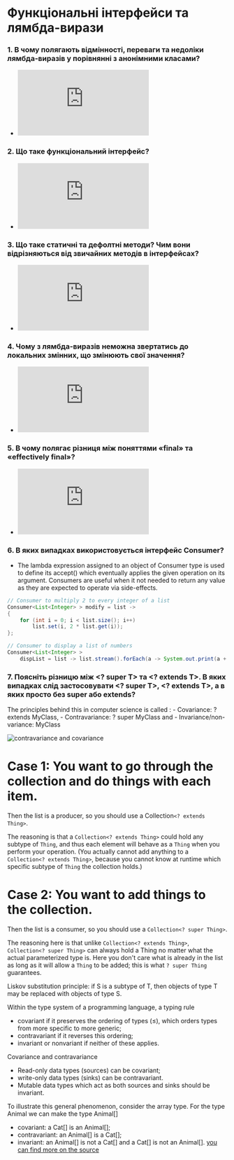 # Функціональні інтерфейси та лямбда-вирази
### 1. В чому полягають відмінності, переваги та недоліки лямбда-виразів у порівнянні з анонімними класами?
  - ![лямбда-вирази та анонімні класи](https://github.com/nicknema/essentials-Of-Programming/blob/master/QAsem2Lab9.md#1-%D0%B2-%D1%87%D0%BE%D0%BC%D1%83-%D0%BF%D0%BE%D0%BB%D1%8F%D0%B3%D0%B0%D1%8E%D1%82%D1%8C-%D0%B2%D1%96%D0%B4%D0%BC%D1%96%D0%BD%D0%BD%D0%BE%D1%81%D1%82%D1%96-%D0%BF%D0%B5%D1%80%D0%B5%D0%B2%D0%B0%D0%B3%D0%B8-%D1%82%D0%B0-%D0%BD%D0%B5%D0%B4%D0%BE%D0%BB%D1%96%D0%BA%D0%B8-%D0%BB%D1%8F%D0%BC%D0%B1%D0%B4%D0%B0-%D0%B2%D0%B8%D1%80%D0%B0%D0%B7%D1%96%D0%B2-%D1%83-%D0%BF%D0%BE%D1%80%D1%96%D0%B2%D0%BD%D1%8F%D0%BD%D0%BD%D1%96-%D0%B7-%D0%B0%D0%BD%D0%BE%D0%BD%D1%96%D0%BC%D0%BD%D0%B8%D0%BC%D0%B8-%D0%BA%D0%BB%D0%B0%D1%81%D0%B0%D0%BC%D0%B8)
### 2. Що таке функціональний інтерфейс?
  -  ![Що таке функціональний інтерфейс?](https://github.com/nicknema/essentials-Of-Programming/blob/master/QAsem2Lab9.md#2-%D1%89%D0%BE-%D1%82%D0%B0%D0%BA%D0%B5-%D1%84%D1%83%D0%BD%D0%BA%D1%86%D1%96%D0%BE%D0%BD%D0%B0%D0%BB%D1%8C%D0%BD%D0%B8%D0%B9-%D1%96%D0%BD%D1%82%D0%B5%D1%80%D1%84%D0%B5%D0%B9%D1%81)
### 3. Що таке статичні та дефолтні методи? Чим вони відрізняються від звичайних методів в інтерфейсах?
  - ![статичні та дефолтні методи](https://github.com/nicknema/essentials-Of-Programming/blob/master/QAsem2Lab9.md#3-%D1%89%D0%BE-%D1%82%D0%B0%D0%BA%D0%B5-%D1%81%D1%82%D0%B0%D1%82%D0%B8%D1%87%D0%BD%D1%96-%D1%82%D0%B0-%D0%B4%D0%B5%D1%84%D0%BE%D0%BB%D1%82%D0%BD%D1%96-%D0%BC%D0%B5%D1%82%D0%BE%D0%B4%D0%B8-%D1%87%D0%B8%D0%BC-%D0%B2%D0%BE%D0%BD%D0%B8-%D0%B2%D1%96%D0%B4%D1%80%D1%96%D0%B7%D0%BD%D1%8F%D1%8E%D1%82%D1%8C%D1%81%D1%8F-%D0%B2%D1%96%D0%B4-%D0%B7%D0%B2%D0%B8%D1%87%D0%B0%D0%B9%D0%BD%D0%B8%D1%85-%D0%BC%D0%B5%D1%82%D0%BE%D0%B4%D1%96%D0%B2-%D0%B2-%D1%96%D0%BD%D1%82%D0%B5%D1%80%D1%84%D0%B5%D0%B9%D1%81%D0%B0%D1%85)
### 4. Чому з лямбда-виразів неможна звертатись до локальних змінних, що змінюють свої значення?
  - ![захват змінних](https://github.com/nicknema/essentials-Of-Programming/blob/master/QAsem2Lab8.md#8-%D1%87%D0%BE%D0%BC%D1%83-%D0%B7-%D0%BB%D0%BE%D0%BA%D0%B0%D0%BB%D1%8C%D0%BD%D0%B8%D1%85-%D1%82%D0%B0-%D0%B0%D0%BD%D0%BE%D0%BD%D1%96%D0%BC%D0%BD%D0%B8%D1%85-%D0%BA%D0%BB%D0%B0%D1%81%D1%96%D0%B2-%D0%BD%D0%B5%D0%BC%D0%BE%D0%B6%D0%BD%D0%B0-%D0%B7%D0%B2%D0%B5%D1%80%D1%82%D0%B0%D1%82%D0%B8%D1%81%D1%8C-%D0%B4%D0%BE-%D0%BB%D0%BE%D0%BA%D0%B0%D0%BB%D1%8C%D0%BD%D0%B8%D1%85-%D0%B7%D0%BC%D1%96%D0%BD%D0%BD%D0%B8%D1%85-%D1%89%D0%BE-%D0%B7%D0%BC%D1%96%D0%BD%D1%8E%D1%8E%D1%82%D1%8C-%D1%81%D0%B2%D0%BE%D1%97-%D0%B7%D0%BD%D0%B0%D1%87%D0%B5%D0%BD%D0%BD%D1%8F)
### 5. В чому полягає різниця між поняттями «final» та «effectively final»?
  - ![«final» та «effectively final»](https://github.com/nicknema/essentials-Of-Programming/blob/master/QAsem2Lab8.md#9-%D0%B2-%D1%87%D0%BE%D0%BC%D1%83-%D0%BF%D0%BE%D0%BB%D1%8F%D0%B3%D0%B0%D1%94-%D1%80%D1%96%D0%B7%D0%BD%D0%B8%D1%86%D1%8F-%D0%BC%D1%96%D0%B6-%D0%BF%D0%BE%D0%BD%D1%8F%D1%82%D1%82%D1%8F%D0%BC%D0%B8-final-%D1%82%D0%B0-effectively-final)
### 6. В яких випадках використовується інтерфейс Consumer?
  - The lambda expression assigned to an object of Consumer type is used to define its accept() which eventually applies the given operation on its argument. Consumers are useful when it not needed to return any value as they are expected to operate via side-effects. 
  ```java
  // Consumer to multiply 2 to every integer of a list 
  Consumer<List<Integer> > modify = list -> 
  { 
      for (int i = 0; i < list.size(); i++) 
          list.set(i, 2 * list.get(i)); 
  }; 

  // Consumer to display a list of numbers 
  Consumer<List<Integer> > 
      dispList = list -> list.stream().forEach(a -> System.out.print(a + " ")); 
  ```
### 7. Поясніть різницю між <? super T> та <? extends T>. В яких випадках слід застосовувати <? super T>, <? extends T>, а в яких просто <T> без super або extends?
  The principles behind this in computer science is called :
    - Covariance: ? extends MyClass,
    - Contravariance: ? super MyClass and
    - Invariance/non-variance: MyClass

  ![contravariance and covariance](https://i.stack.imgur.com/KjDLw.png)
  
# Case 1: You want to go through the collection and do things with each item.
Then the list is a producer, so you should use a Collection`<? extends Thing>`.

The reasoning is that a `Collection<? extends Thing>` could hold any subtype of `Thing`, and thus each element will behave as a `Thing` when you perform your operation. (You actually cannot add anything to a `Collection<? extends Thing>`, because you cannot know at runtime which specific subtype of `Thing` the collection holds.)

# Case 2: You want to add things to the collection.
Then the list is a consumer, so you should use a `Collection<? super Thing>`.

The reasoning here is that unlike `Collection<? extends Thing>`, `Collection<? super Thing>` can always hold a Thing no matter what the actual parameterized type is. Here you don't care what is already in the list as long as it will allow a `Thing` to be added; this is what `? super Thing` guarantees.

Liskov substitution principle: if S is a subtype of T, then objects of type T may be replaced with objects of type S.

Within the type system of a programming language, a typing rule
   - covariant if it preserves the ordering of types (≤), which orders types from more specific to more generic;
   - contravariant if it reverses this ordering;
   - invariant or nonvariant if neither of these applies.

Covariance and contravariance
   - Read-only data types (sources) can be covariant;
   - write-only data types (sinks) can be contravariant.
   - Mutable data types which act as both sources and sinks should be invariant.

To illustrate this general phenomenon, consider the array type. For the type Animal we can make the type Animal[]
   - covariant: a Cat[] is an Animal[];
   - contravariant: an Animal[] is a Cat[];
   - invariant: an Animal[] is not a Cat[] and a Cat[] is not an Animal[].
[you can find more on the source](https://stackoverflow.com/questions/2723397/what-is-pecs-producer-extends-consumer-super)
